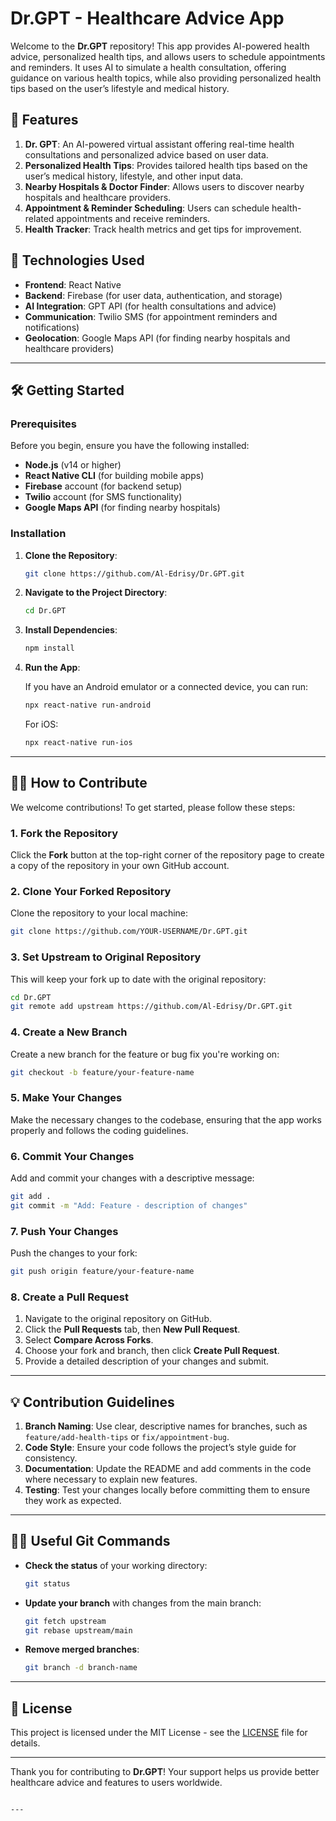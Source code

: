 
# Dr.GPT - Healthcare Advice App

Welcome to the **Dr.GPT** repository! This app provides AI-powered health advice, personalized health tips, and allows users to schedule appointments and reminders. It uses AI to simulate a health consultation, offering guidance on various health topics, while also providing personalized health tips based on the user’s lifestyle and medical history.

## 📜 Features

1. **Dr. GPT**: An AI-powered virtual assistant offering real-time health consultations and personalized advice based on user data.
2. **Personalized Health Tips**: Provides tailored health tips based on the user’s medical history, lifestyle, and other input data.
3. **Nearby Hospitals & Doctor Finder**: Allows users to discover nearby hospitals and healthcare providers.
4. **Appointment & Reminder Scheduling**: Users can schedule health-related appointments and receive reminders.
5. **Health Tracker**: Track health metrics and get tips for improvement.

## 🚀 Technologies Used

- **Frontend**: React Native
- **Backend**: Firebase (for user data, authentication, and storage)
- **AI Integration**: GPT API (for health consultations and advice)
- **Communication**: Twilio SMS (for appointment reminders and notifications)
- **Geolocation**: Google Maps API (for finding nearby hospitals and healthcare providers)

---

## 🛠️ Getting Started

### Prerequisites

Before you begin, ensure you have the following installed:

- **Node.js** (v14 or higher)
- **React Native CLI** (for building mobile apps)
- **Firebase** account (for backend setup)
- **Twilio** account (for SMS functionality)
- **Google Maps API** (for finding nearby hospitals)

### Installation

1. **Clone the Repository**:

   ```bash
   git clone https://github.com/Al-Edrisy/Dr.GPT.git
   ```

2. **Navigate to the Project Directory**:

   ```bash
   cd Dr.GPT
   ```

3. **Install Dependencies**:

   ```bash
   npm install
   ```

4. **Run the App**:

   If you have an Android emulator or a connected device, you can run:

   ```bash
   npx react-native run-android
   ```

   For iOS:

   ```bash
   npx react-native run-ios
   ```

---

## 🧑‍💻 How to Contribute

We welcome contributions! To get started, please follow these steps:

### 1. Fork the Repository

Click the **Fork** button at the top-right corner of the repository page to create a copy of the repository in your own GitHub account.

### 2. Clone Your Forked Repository

Clone the repository to your local machine:

```bash
git clone https://github.com/YOUR-USERNAME/Dr.GPT.git
```

### 3. Set Upstream to Original Repository

This will keep your fork up to date with the original repository:

```bash
cd Dr.GPT
git remote add upstream https://github.com/Al-Edrisy/Dr.GPT.git
```

### 4. Create a New Branch

Create a new branch for the feature or bug fix you're working on:

```bash
git checkout -b feature/your-feature-name
```

### 5. Make Your Changes

Make the necessary changes to the codebase, ensuring that the app works properly and follows the coding guidelines.

### 6. Commit Your Changes

Add and commit your changes with a descriptive message:

```bash
git add .
git commit -m "Add: Feature - description of changes"
```

### 7. Push Your Changes

Push the changes to your fork:

```bash
git push origin feature/your-feature-name
```

### 8. Create a Pull Request

1. Navigate to the original repository on GitHub.
2. Click the **Pull Requests** tab, then **New Pull Request**.
3. Select **Compare Across Forks**.
4. Choose your fork and branch, then click **Create Pull Request**.
5. Provide a detailed description of your changes and submit.

---

## 💡 Contribution Guidelines

1. **Branch Naming**: Use clear, descriptive names for branches, such as `feature/add-health-tips` or `fix/appointment-bug`.
2. **Code Style**: Ensure your code follows the project’s style guide for consistency.
3. **Documentation**: Update the README and add comments in the code where necessary to explain new features.
4. **Testing**: Test your changes locally before committing them to ensure they work as expected.

---

## 🧑‍🔧 Useful Git Commands

- **Check the status** of your working directory:

   ```bash
   git status
   ```

- **Update your branch** with changes from the main branch:

   ```bash
   git fetch upstream
   git rebase upstream/main
   ```

- **Remove merged branches**:

   ```bash
   git branch -d branch-name
   ```

---

## 📄 License

This project is licensed under the MIT License - see the [LICENSE](LICENSE) file for details.

---

Thank you for contributing to **Dr.GPT**! Your support helps us provide better healthcare advice and features to users worldwide.
```

---

